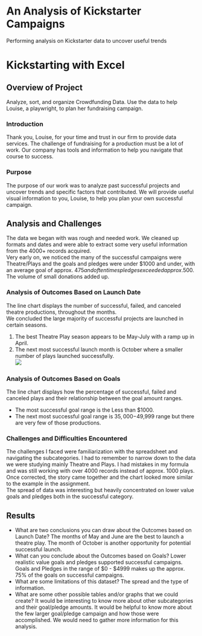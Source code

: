  # An Analysis of Kickstarter Campaigns
Performing analysis on Kickstarter data to uncover useful trends
# Kickstarting with Excel
## Overview of Project
Analyze, sort, and organize Crowdfunding Data.  Use the data to help Louise, a playwright, to plan her fundraising campaign.  
### Introduction
Thank you, Louise, for your time and trust in our firm to provide data services.  The challenge of fundraising for a production must be a lot of work.   Our company has tools and information to help you navigate that course to success.   
### Purpose
The purpose of our work was to analyze past successful projects and uncover trends and specific factors that contributed.  We will provide useful visual information to you, Louise, to help you plan your own successful campaign.  
## Analysis and Challenges
The data we began with was rough and needed work.  We cleaned up formats and dates and were able to extract some very useful information from the 4000+ records acquired.  
Very early on, we noticed the many of the successful campaigns were Theatre/Plays and the goals and pledges were under $1000 and under, with an average goal of approx.  $475 and often times pledges exceeded approx.$500.   The volume of small donations added up.   
### Analysis of Outcomes Based on Launch Date
The line chart displays the number of successful, failed, and canceled theatre productions, throughout the months.  
We concluded the large majority of successful projects are launched in certain seasons.
1. The best Theatre Play season appears to be May-July with a ramp up in April. 
2. The next most successful launch month is October where a smaller number of plays launched successfully.   
![](Resources/Chart_Theatre_Outcomes_vs_Launch.png)
### Analysis of Outcomes Based on Goals
The line chart displays how the percentage of successful, failed and canceled plays and their relationship between the goal amount ranges. 
* The most successful goal range is the Less than $1000.  
* The next most successful goal range is $35,000-$49,999 range but there are very few of those productions.      
### Challenges and Difficulties Encountered
The challenges I faced were familiarization with the spreadsheet and navigating the subcategories.  I had to remember to narrow down to the data we were studying mainly Theatre and Plays.    I had mistakes in my formula and was still working with over 4000 records instead of approx. 1000 plays.   Once corrected, the story came together and the chart looked more similar to the example in the assignment.  
The spread of data was interesting but heavily concentrated on lower value goals and pledges both in the successful category.  

## Results
- What are two conclusions you can draw about the Outcomes based on Launch Date?
	The months of May and June are the best to launch a theatre play.
	The month of October is another opportunity for potential successful launch.
- What can you conclude about the Outcomes based on Goals?
Lower realistic value goals and pledges supported successful campaigns.  Goals and Pledges in the range of $0 - $4999 makes up the approx. 75% of the goals on successful campaigns.  
- What are some limitations of this dataset?
	   The spread and the type of information.   
- What are some other possible tables and/or graphs that we could create?
  It would be interesting to know more about other subcategories and their goal/pledge amounts. It would be helpful to know more about the few larger goal/pledge campaign and how those were accomplished.  We would need to gather more information for this analysis.  


